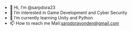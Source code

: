 - 👋 Hi, I’m @sarpdora23
- 👀 I’m interested in Game Development and Cyber Security
- 🌱 I’m currently learning Unity and Python
- 📫 How to reach me Mail:sarpdorayonden@gmail.com

<!---
sarpdora23/sarpdora23 is a ✨ special ✨ repository because its `README.md` (this file) appears on your GitHub profile.
You can click the Preview link to take a look at your changes.
--->
